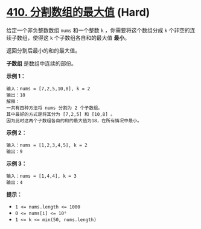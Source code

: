 # [410. 分割数组的最大值][link] (Hard)

[link]: https://leetcode.cn/problems/split-array-largest-sum/

给定一个非负整数数组 `nums` 和一个整数 `k` ，你需要将这个数组分成 `k` 个非空的连续子数组，使得这 `k`
个子数组各自和的最大值 **最小**。

返回分割后最小的和的最大值。

**子数组** 是数组中连续的部份。

**示例 1：**

```
输入：nums = [7,2,5,10,8], k = 2
输出：18
解释：
一共有四种方法将 nums 分割为 2 个子数组。
其中最好的方式是将其分为 [7,2,5] 和 [10,8] 。
因为此时这两个子数组各自的和的最大值为18，在所有情况中最小。
```

**示例 2：**

```
输入：nums = [1,2,3,4,5], k = 2
输出：9
```

**示例 3：**

```
输入：nums = [1,4,4], k = 3
输出：4
```

**提示：**

- `1 <= nums.length <= 1000`
- `0 <= nums[i] <= 10⁶`
- `1 <= k <= min(50, nums.length)`
